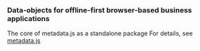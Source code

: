 ### Data-objects for offline-first browser-based business applications

The core of metadata.js as a standalone package
For details, see [metadata.js](https://github.com/oknosoft/metadata.js)